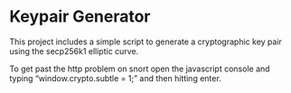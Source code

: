 # Keypair Generator

This project includes a simple script to generate a cryptographic key pair using the secp256k1 elliptic curve.

To get past the http problem on snort open the javascript console and typing “window.crypto.subtle = 1;” and then hitting enter.